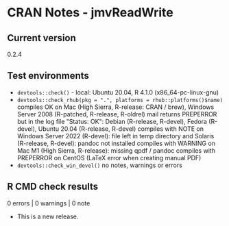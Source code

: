 # CRAN Notes - jmvReadWrite

## Current version
0.2.4

## Test environments
* ``devtools::check()`` - local: Ubuntu 20.04, R 4.1.0 (x86_64-pc-linux-gnu)
* ``devtools::check_rhub(pkg = ".", platforms = rhub::platforms()$name)``
  compiles OK on Mac (High Sierra, R-release: CRAN / brew), Windows Server 2008 (R-patched, R-release, R-oldrel)
  mail returns PREPERROR but in the log file "Status: OK": Debian (R-release, R-devel), Fedora (R-devel), Ubuntu 20.04 (R-release, R-devel)
  compiles with NOTE on Windows Server 2022 (R-devel): file left in temp directory and Solaris (R-release, R-devel): pandoc not installed
  compiles with WARNING on Mac M1 (High Sierra, R-release): missing qpdf / pandoc
  compiles with PREPERROR on CentOS (LaTeX error when creating manual PDF)
* ``devtools::check_win_devel()``
  no notes, warnings or errors

## R CMD check results

0 errors | 0 warnings | 0 note

* This is a new release.
